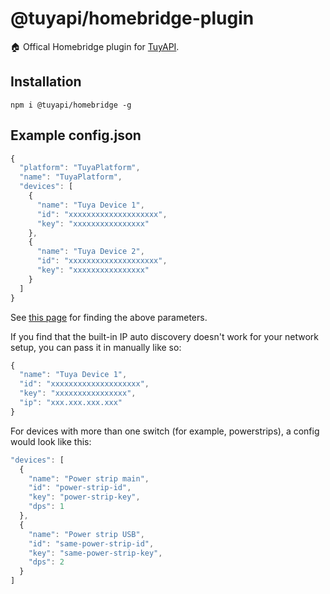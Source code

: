 # @tuyapi/homebridge-plugin
🏠 Offical Homebridge plugin for [TuyAPI](https://github.com/codetheweb/tuyapi).

## Installation

```
npm i @tuyapi/homebridge -g
```

## Example config.json

```javascript
{
  "platform": "TuyaPlatform",
  "name": "TuyaPlatform",
  "devices": [
    {
      "name": "Tuya Device 1",
      "id": "xxxxxxxxxxxxxxxxxxxx",
      "key": "xxxxxxxxxxxxxxxx"
    },
    {
      "name": "Tuya Device 2",
      "id": "xxxxxxxxxxxxxxxxxxxx",
      "key": "xxxxxxxxxxxxxxxx"
    }
  ]
}
```

See [this page](https://github.com/codetheweb/tuyapi/blob/master/docs/SETUP.md) for finding the above parameters.

If you find that the built-in IP auto discovery doesn't work for your network setup, you can pass it in manually like so:
```javascript
{
  "name": "Tuya Device 1",
  "id": "xxxxxxxxxxxxxxxxxxxx",
  "key": "xxxxxxxxxxxxxxxx",
  "ip": "xxx.xxx.xxx.xxx"
}
```

For devices with more than one switch (for example, powerstrips), a config would look like this:
```javascript
"devices": [
  {
    "name": "Power strip main",
    "id": "power-strip-id",
    "key": "power-strip-key",
    "dps": 1
  },
  {
    "name": "Power strip USB",
    "id": "same-power-strip-id",
    "key": "same-power-strip-key",
    "dps": 2
  }
]
```

